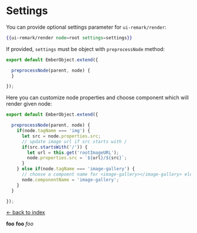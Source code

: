 # Settings

You can provide optional settings parameter for `ui-remark/render`:

``` hbs
{{ui-remark/render node=root settings=settings}}
```

If provided, `settings` must be object with `preprocessNode` method:

``` javascript
export default EmberObject.extend({

  preprocessNode(parent, node) {
  }

});
```

Here you can customize node properties and choose component which will render given node:


``` javascript
export default EmberObject.extend({

  preprocessNode(parent, node) {
    if(node.tagName === 'img') {
      let src = node.properties.src;
      // update image url if src starts with /
      if(src.startsWith('/')) {
        let url = this.get('rootImageURL');
        node.properties.src = `${url}/${src}`;
      }
    } else if(node.tagName === 'image-gallery') {
      // choose a compoent name for <image-gallery></image-gallery> element
      node.componentName = 'image-gallery';
    }
  }

});
```

[&larr; back to index](/index)

**foo**
__foo__
*foo*